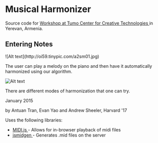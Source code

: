 Musical Harmonizer 
=====
Source code for <a href = 'http://www.tumo.org/en/news/1443-students-present-results-of-music-coding-workshop'> Workshop at Tumo Center for Creative Technologies  </a> in Yerevan, Armenia. 

<h2> Entering Notes </h2>
![Alt text](http://oi59.tinypic.com/a2sm01.jpg)

The user can play a melody on the piano and then have it automatically harmonized using our algorithm. 

![Alt text](http://oi60.tinypic.com/35ionpi.jpg)

There are different modes of harmonization that one can try. 

January 2015 

by Antuan Tran, Evan Yao and Andrew Sheeler, Harvard '17

Uses the following libraries: 
<ul>
	<li> <a href='https://github.com/mudcube/MIDI.js/'> MIDI.js </a> - Allows for in-browser playback of midi files</li> 
	<li> <a href = 'https://www.npmjs.com/package/jsmidgen'> jsmidgen </a> - Generates .mid files on the server </li> 
</ul>
